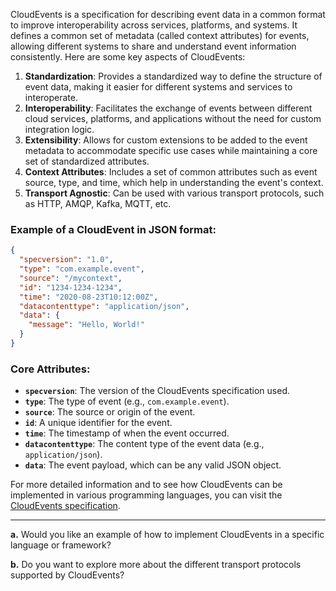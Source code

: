 CloudEvents is a specification for describing event data in a common format to improve interoperability across services, platforms, and systems. It defines a common set of metadata (called context attributes) for events, allowing different systems to share and understand event information consistently. Here are some key aspects of CloudEvents:

1. **Standardization**: Provides a standardized way to define the structure of event data, making it easier for different systems and services to interoperate.
2. **Interoperability**: Facilitates the exchange of events between different cloud services, platforms, and applications without the need for custom integration logic.
3. **Extensibility**: Allows for custom extensions to be added to the event metadata to accommodate specific use cases while maintaining a core set of standardized attributes.
4. **Context Attributes**: Includes a set of common attributes such as event source, type, and time, which help in understanding the event's context.
5. **Transport Agnostic**: Can be used with various transport protocols, such as HTTP, AMQP, Kafka, MQTT, etc.

### Example of a CloudEvent in JSON format:

```json
{
  "specversion": "1.0",
  "type": "com.example.event",
  "source": "/mycontext",
  "id": "1234-1234-1234",
  "time": "2020-08-23T10:12:00Z",
  "datacontenttype": "application/json",
  "data": {
    "message": "Hello, World!"
  }
}
```

### Core Attributes:

- **`specversion`**: The version of the CloudEvents specification used.
- **`type`**: The type of event (e.g., `com.example.event`).
- **`source`**: The source or origin of the event.
- **`id`**: A unique identifier for the event.
- **`time`**: The timestamp of when the event occurred.
- **`datacontenttype`**: The content type of the event data (e.g., `application/json`).
- **`data`**: The event payload, which can be any valid JSON object.

For more detailed information and to see how CloudEvents can be implemented in various programming languages, you can visit the [CloudEvents specification](https://cloudevents.io/).

---

**a.** Would you like an example of how to implement CloudEvents in a specific language or framework?

**b.** Do you want to explore more about the different transport protocols supported by CloudEvents?
